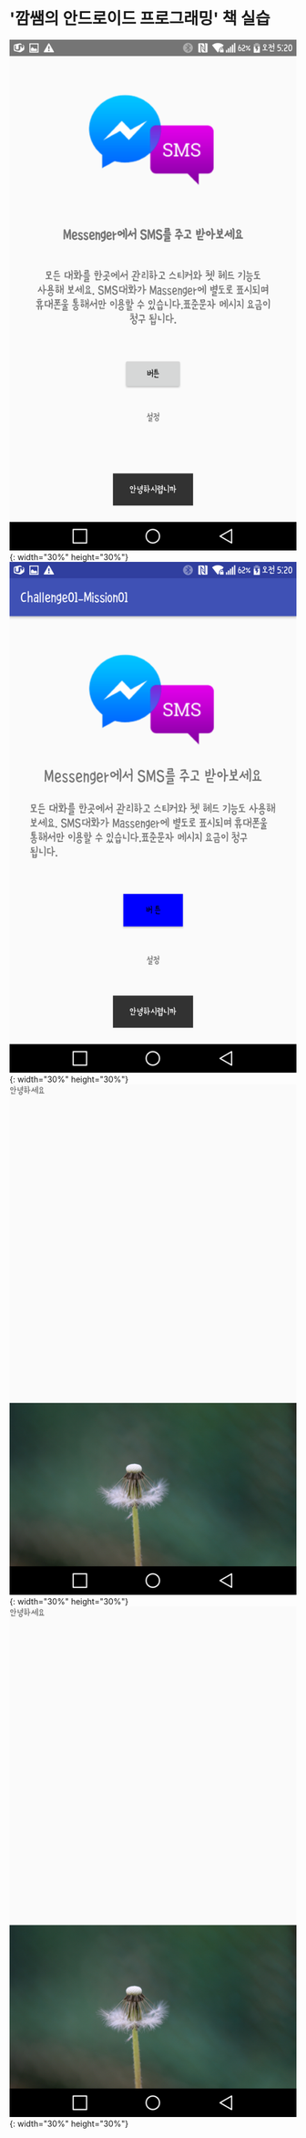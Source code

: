 # '깜쌤의 안드로이드 프로그래밍' 책 실습

![mission1내가한거](./screenshot/Mission1.png){: width="30%" height="30%"}
![mission1정답](./screenshot/Mission2.png){: width="30%" height="30%"}
![animation효과](./screenshot/animation1.png){: width="30%" height="30%"}
![animation효과](./screenshot/animation1.png){: width="30%" height="30%"}
